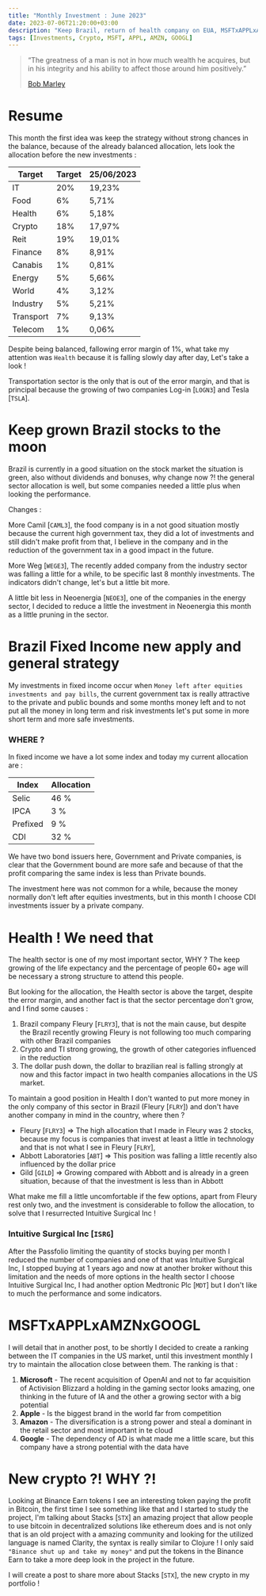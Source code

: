 ```yaml
---
title: "Monthly Investment : June 2023"
date: 2023-07-06T21:20:00+03:00
description: "Keep Brazil, return of health company on EUA, MSFTxAPPLxAMZNxGOOGL Big Tech Fight and New crypto."
tags: [Investments, Crypto, MSFT, APPL, AMZN, GOOGL]
---
```

> “The greatness of a man is not in how much wealth he acquires, but in his integrity and his ability to affect those around him positively.”
> 
> [Bob Marley](https://pt.wikipedia.org/wiki/Bob_Marley)
# Resume

This month the first idea was keep the strategy without strong chances in the balance, because of the already balanced allocation, lets look the allocation before the new investments :

| Target	    | Target	 | 25/06/2023 |
|------------|---------|------------|
| IT	        | 20%	    | 19,23%     |
| Food	      | 6%	    | 5,71%      |
| Health	    | 6%	    | 5,18%      |
| Crypto	    | 18%	    | 17,97%     |
| Reit	      | 19%	    | 19,01%     |
| Finance	   | 8%	    | 8,91%      |
| Canabis	   | 1%	    | 0,81%      |
| Energy	    | 5%	    | 5,66%      |
| World	     | 4%	    | 3,12%      |
| Industry	  | 5%	    | 5,21%      |
| Transport	 | 7%	    | 9,13%      |
| Telecom	   | 1%	    | 0,06%      |

Despite being balanced, fallowing error margin of 1%, what take my attention was `Health` because it is falling slowly day after day, Let's take a look !

Transportation sector is the only that is out of the error margin, and that is principal because the growing of two companies Log-in [`LOGN3`] and Tesla [`TSLA`].

# Keep grown Brazil stocks to the moon

Brazil is currently in a good situation on the stock market the situation is green, also without dividends and bonuses, why change now ?! the general sector allocation is well, but some companies needed a little plus when looking the performance.

Changes :

More Camil [`CAML3`], the food company is in a not good situation mostly because the current high government tax, they did a lot of investments and still didn't make profit from that, I believe in the company and in the reduction of the government tax in a good impact in the future.

More Weg [`WEGE3`], The recently added company from the industry sector was falling a little for a while, to be specific last 8 monthly investments. The indicators didn't change, let's but a little bit more.

A little bit less in Neoenergia [`NEOE3`], one of the companies in the energy sector, I decided to reduce a little the investment in Neoenergia this month as a little pruning in the sector.

# Brazil Fixed Income new apply and general strategy 

My investments in fixed income occur when `Money left after equities investments and pay bills`, the current government tax is really attractive to the private and public bounds and some months money left and to not put all the money in long term and risk investments let's put some in more short term and more safe investments.

### WHERE ?

In fixed income we have a lot some index and today my current allocation are :

| Index    | Allocation |
|----------|------------|
| Selic    | 46 %       |
| IPCA     | 3  %       |
| Prefixed | 9  %       |
| CDI      | 32 %       |

We have two bond issuers here, Government and Private companies, is clear that the Government bound are more safe and because of that the profit comparing the same index is less than Private bounds.

The investment here was not common for a while, because the money normally don't left after equities investments, but in this month I choose CDI investments issuer by a private company.

# Health ! We need that

The health sector is one of my most important sector, WHY ? The keep growing of the life expectancy and the percentage of people 60+ age will be necessary a strong structure to attend this people.

But looking for the allocation, the Health sector is above the target, despite the error margin, and another fact is that the sector percentage don't grow, and I find some causes : 

1. Brazil company Fleury [`FLRY3`], that is not the main cause, but despite the Brazil recently growing Fleury is not following too much comparing with other Brazil companies
2. Crypto and TI strong growing, the growth of other categories influenced in the reduction
3. The dollar push down, the dollar to brazilian real is falling strongly at now and this factor impact in two health companies allocations in the US market. 

To maintain a good position in Health I don't wanted to put more money in the only company of this sector in Brazil (Fleury [`FLRY`]) and don't have another company in mind in the country, where then ?

- Fleury [`FLRY3`] => The high allocation that I made in Fleury was 2 stocks, because my focus is companies that invest at least a little in technology and that is not what I see in Fleury [`FLRY`], 
- Abbott Laboratories [`ABT`] => This position was falling a little recently also influenced by the dollar price
- Gild [`GILD`] => Growing compared with Abbott and is already in a green situation, because of that the investment is less than in Abbott

What make me fill a little uncomfortable if the few options, apart from Fleury rest only two, and the investment is considerable to follow the allocation, to solve that I resurrected Intuitive Surgical Inc  ! 

### Intuitive Surgical Inc [`ISRG`] 

After the Passfolio limiting the quantity of stocks buying per month I reduced the number of companies and one of that was Intuitive Surgical Inc, I stopped buying at 1 years ago and now at another broker without this limitation and the needs of more options in the health sector I choose Intuitive Surgical Inc, I had another option Medtronic Plc [`MDT`] but I don't like to much the performance and some indicators.

# MSFTxAPPLxAMZNxGOOGL

I will detail that in another post, to be shortly I decided to create a ranking between the IT companies in the US market, until this investment monthly  I try to maintain the allocation close between them.
The ranking is that  :

1. **Microsoft** - The recent acquisition of OpenAI and not to far acquisition of Activision Blizzard a holding in the gaming sector looks amazing, one thinking in the future of IA and the other a growing sector with a big potential
2. **Apple** - Is the biggest brand in the world far from competition 
3. **Amazon** - The diversification is a strong power and steal a dominant in the retail sector and most important in te cloud 
4. **Google** - The dependency of AD is what made me a little scare, but this company have a strong potential with the data have  

# New crypto ?! WHY ?!

Looking at Binance Earn tokens I see an interesting token paying the profit in Bitcoin, the first time I see something like that and I started to study the project, I'm talking about Stacks [`STX`] an amazing project that allow people to use bitcoin in decentralized solutions like ethereum does and is not only that is an old project with a amazing community and looking for the utilized language is named Clarity, the syntax is really similar to Clojure ! I only said `"Binance shut up and take my money"` and put the tokens in the Binance Earn to take a more deep look in the project in the future.  

I will create a post to share more about Stacks [`STX`], the new crypto in my portfolio !